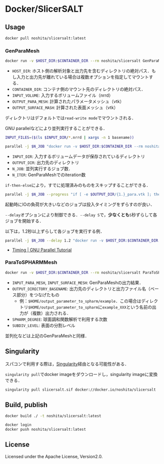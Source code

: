 # Docker/SlicerSALT

## Usage

```sh
docker pull noshita/slicersalt:latest
```

### GenParaMesh

```sh
docker run -v $HOST_DIR:$CONTAINER_DIR --rm noshita/slicersalt GenParaMeshCLP -- $INPUT_VOLUME $OUTPUT_PARA_MESH $OUTPUT_SURFACE_MASH
```

* `HOST_DIR`: ホスト側の解析対象と出力先を含むディレクトリの絶対パス．もし入力と出力先が離れている場合は複数オプションを指定してマウントする．
* `CONTAINER_DIR`: コンテナ側のマウント先のディレクトリの絶対パス．
* `INPUT_VOLUME`: 入力するボリュームファイル（nrrd）
* `OUTPUT_PARA_MESH`: 計算されたパラメータメッシュ（vtk）
* `OUTPUT_SURFACE_MASH`: 計算された表面メッシュ（vtk）

ディレクトリはデフォルトでは`read-write mode`でマウントされる．

GNU parallelなどにより並列実行することができる．

```sh
INPUT_FILES=($(ls $INPUT_DIR/*.nrrd | xargs -n 1 basename))

parallel -j $N_JOB "docker run -v $HOST_DIR:$CONTAINER_DIR --rm noshita/slicersalt GenParaMeshCLP --iter $N_ITER -- $INPUT_DIR/{1} $OUTPUT_DIR/{1.}_para.vtk $OUTPUT_DIR/{1.}_surf.vtk" ::: ${INPUT_FILES[@]}
```

* `INPUT_DIR`: 入力するボリュームデータが保存されているディレクトリ
* `OUTPUT_DIR`: 出力先のディレクトリ
* `N_JOB`: 並列実行するジョブ数．
* `N_ITER`: GenParaMeshでのiteration数

`if-then-else`により，すでに処理済みのものをスキップすることができる．

```sh
parallel -j $N_JOB --progress "if [ -e $OUTPUT_DIR/{1.}_para.vtk ]; then echo skip: $INPUT_DIR/{1}; else docker run -v $HOST_DIR:$CONTAINER_DIR noshita/slicersalt GenParaMeshCLP --iter $N_ITER -- $INPUT_DIR/{1} $OUTPUT_DIR/{1.}_para.vtk $OUTPUT_DIR/{1.}_surf.vtk; fi" ::: ${INPUT_FILES[@]}
```


起動時にIOの負荷が大きいなどのジョブは投入タイミングをずらすのが良い．

`--delay`オプションにより制御できる．`--delay S`で，**少なくとも**`S`秒ずらして各ジョブを開始する．

以下は，1.2秒以上ずらして各ジョブを実行する例．

```sh
parallel -j $N_JOB --delay 1.2 "docker run -v $HOST_DIR:$CONTAINER_DIR --rm noshita/slicersalt GenParaMeshCLP --iter $N_ITER -- $INPUT_DIR/{1} $OUTPUT_DIR/{1.}_para.vtk $OUTPUT_DIR/{1.}_surf.vtk" ::: ${INPUT_FILES[@]}
```

* [Timing | GNU Parallel Tutorial](https://www.gnu.org/software/parallel/parallel_tutorial.html#timing)

### ParaToSPHARMMesh

```sh
docker run -v $HOST_DIR:$CONTAINER_DIR --rm noshita/slicersalt ParaToSPHARMMeshCLP --spharmDegree $SPHARM_DEGREE --subdivLevel $SUBDIV_LEVEL -- $INPUT_PARA_MESH $INPUT_SURFACE_MESH $OUTPUT_DIRECTORY_BASENAME
```
* `INPUT_PARA_MESH`, `INPUT_SURFACE_MESH`: GenParaMeshの出力結果．
* `OUTPUT_DIRECTORY_BASENAME`: 出力先のディレクトリと出力ファイル名（ベース部分）をつなげたもの
  * 例：`$HOME/output_parameter_to_spharm/example`．この場合はディレクトリ`$HOME/output_parameter_to_spharm`に`example_XXX`という名前の出力が（複数）出力される．
* `SPHARM_DEGREE`: 球面調和関数解析で利用する次数
* `SUBDIV_LEVEL`: 表面の分割レベル

並列化などは上記のGenParaMeshと同様．


## Singularity

スパコンで利用する際は，[Singularity](https://docs.sylabs.io/guides/latest/user-guide/)経由となる可能性がある．

`singularity pull`でdocker imageをダウンロードし，singularity imageに変換できる．

```sh
singularity pull slicersalt.sif docker://docker.io/noshita/slicersalt
```


## Build, publish

```sh
docker build ./ -t noshita/slicersalt:latest
```

```sh
docker login
docker push noshita/slicersalt:latest
```


## License
Licensed under the Apache License, Version2.0.